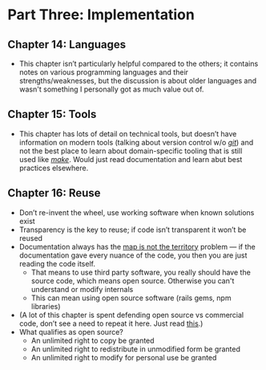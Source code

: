 # Part Three: Implementation
## Chapter 14: Languages
* This chapter isn’t particularly helpful compared to the others; it contains notes on various programming languages and their strengths/weaknesses, but the discussion is about older languages and wasn't something I personally got as much value out of.

## Chapter 15: Tools
* This chapter has lots of detail on technical tools, but doesn’t have information on modern tools (talking about version control w/o [_git_](https://git-scm.com/))  and not the best place to learn about domain-specific tooling that is still used like [_make_](https://cmake.org/).  Would just read documentation and learn abut best practices elsewhere.

## Chapter 16: Reuse
* Don’t re-invent the wheel, use working software when known solutions exist
* Transparency is the key to reuse; if code isn’t transparent it won’t be reused
* Documentation always has the [map is not the territory](https://en.wikipedia.org/wiki/Map%E2%80%93territory_relation) problem — if the documentation gave every nuance of the code, you then you are just reading the code itself.
  * That means to use third party software, you really should have the source code, which means open source.  Otherwise you can't understand or modify internals
  * This can mean using open source software (rails gems, npm libraries)
* (A lot of this chapter is spent defending open source vs commercial code, don’t see a need to repeat it here.  Just read [this](https://www.gnu.org/philosophy/free-sw.html).)
* What qualifies as open source?
	* An unlimited right to copy be granted
	* An unlimited right to redistribute in unmodified form be granted
	* An unlimited right to modify for personal use be granted
